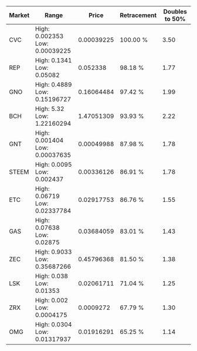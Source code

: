 | Market | Range | Price| Retracement | Doubles to 50% |
| --- | --- | --- | --- | --- |
| CVC | High: 0.002353<br />Low: 0.00039225 | 0.00039225 | 100.00 % | 3.50 |
| REP | High: 0.1341<br />Low: 0.05082 | 0.052338 | 98.18 % | 1.77 |
| GNO | High: 0.4889<br />Low: 0.15196727 | 0.16064484 | 97.42 % | 1.99 |
| BCH | High: 5.32<br />Low: 1.22160294 | 1.47051309 | 93.93 % | 2.22 |
| GNT | High: 0.001404<br />Low: 0.00037635 | 0.00049988 | 87.98 % | 1.78 |
| STEEM | High: 0.0095<br />Low: 0.002437 | 0.00336126 | 86.91 % | 1.78 |
| ETC | High: 0.06719<br />Low: 0.02337784 | 0.02917753 | 86.76 % | 1.55 |
| GAS | High: 0.07638<br />Low: 0.02875 | 0.03684059 | 83.01 % | 1.43 |
| ZEC | High: 0.9033<br />Low: 0.35687266 | 0.45796368 | 81.50 % | 1.38 |
| LSK | High: 0.038<br />Low: 0.01353 | 0.02061711 | 71.04 % | 1.25 |
| ZRX | High: 0.002<br />Low: 0.0004175 | 0.0009272 | 67.79 % | 1.30 |
| OMG | High: 0.0304<br />Low: 0.01317937 | 0.01916291 | 65.25 % | 1.14 |
